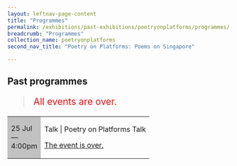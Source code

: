 ```yaml
---
layout: leftnav-page-content
title: "Programmes"
permalink: /exhibitions/past-exhibitions/poetryonplatforms/programmes/
breadcrumb: "Programmes"
collection_name: poetryonplatforms
second_nav_title: "Poetry on Platforms: Poems on Singapore"

---
```


<!-- 

Colours
Upcoming: default colour
Past: #c1c1c1

-->

<section class="section__progs">

<div class="container__description">
    <div class="row">
        <div class="col is-10-mobile">

<h2>Past programmes</h2>

<blockquote style="color: #E21216; font-size: 150%;">All events are over.</blockquote>

<table class="table table-v">
    <tr>
        <td style="background-color: #c1c1c1;">25 Jul<br>
            &mdash;<br>
            4:00pm</td>
        <td>
            <p>Talk &#124; Poetry on Platforms Talk</p>
            <p><a href="/programmes/poetryonplatforms/20150725-talk/">The event is over.</a></p>
        </td>
    </tr>      
</table>
        </div>
    </div>
</div>
</section>